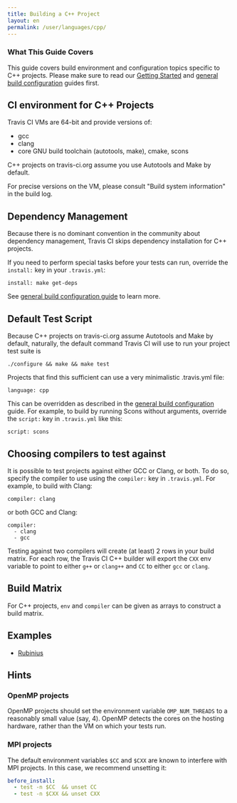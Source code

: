 ```yaml
---
title: Building a C++ Project
layout: en
permalink: /user/languages/cpp/
---
```


### What This Guide Covers

This guide covers build environment and configuration topics specific to C++ projects. Please make sure to read our [Getting Started](/user/getting-started/) and [general build configuration](/user/customizing-the-build/) guides first.

## CI environment for C++ Projects

Travis CI VMs are 64-bit and provide versions of:

- gcc
- clang
- core GNU build toolchain (autotools, make), cmake, scons

C++ projects on travis-ci.org assume you use Autotools and Make by default.

For precise versions on the VM, please consult "Build system information" in the build log.

## Dependency Management

Because there is no dominant convention in the community about dependency management, Travis CI skips dependency installation for C++ projects.

If you need to perform special tasks before your tests can run, override the `install:` key in your `.travis.yml`:

```
install: make get-deps
```

See [general build configuration guide](/user/customizing-the-build/) to learn more.

## Default Test Script

Because C++ projects on travis-ci.org assume Autotools and Make by default, naturally, the default command Travis CI will use to
run your project test suite is

```
./configure && make && make test
```

Projects that find this sufficient can use a very minimalistic .travis.yml file:

```
language: cpp
```

This can be overridden as described in the [general build configuration](/user/customizing-the-build/) guide. For example, to build
by running Scons without arguments, override the `script:` key in `.travis.yml` like this:

```
script: scons
```

## Choosing compilers to test against

It is possible to test projects against either GCC or Clang, or both. To do so, specify the compiler to use using the `compiler:` key
in `.travis.yml`. For example, to build with Clang:

```
compiler: clang
```

or both GCC and Clang:

```
compiler:
  - clang
  - gcc
```

Testing against two compilers will create (at least) 2 rows in your build matrix. For each row, the Travis CI C++ builder will export the `CXX` env variable to point to either `g++` or `clang++` and `CC` to either `gcc` or `clang`.

## Build Matrix

For C++ projects, `env` and `compiler` can be given as arrays
to construct a build matrix.

## Examples

- [Rubinius](https://github.com/rubinius/rubinius/blob/master/.travis.yml)

## Hints

### OpenMP projects

OpenMP projects should set the environment variable `OMP_NUM_THREADS` to a reasonably small value (say, 4).
OpenMP detects the cores on the hosting hardware, rather than the VM on which your tests run.

### MPI projects

The default environment variables `$CC` and `$CXX` are known to interfere with MPI projects.
In this case, we recommend unsetting it:

```yaml
before_install:
  - test -n $CC  && unset CC
  - test -n $CXX && unset CXX
```
